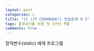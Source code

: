 ```yaml
---
layout: post
categories: c
title: "[C (IT COOKBOOK)] 연습문제 9-3"
tags: [새내기를 위한 첫 C언어 책]
comments: true
---
```


정적변수(static) 예제 프로그램

<script src="https://gist.github.com/Junhyeon2/db30b6c2e82503d7dcdd1d3cd01b047a.js"></script>
